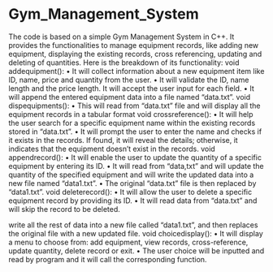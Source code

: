 # Gym_Management_System
The code is based on a simple Gym Management System in C++. It provides the 
functionalities to manage equipment records, like adding new equipment, displaying the 
existing records, cross referencing, updating and deleting of quantities. Here is the 
breakdown of its functionality:
void addequipment():
• It will collect information about a new equipment item like ID, name, price and 
quantity from the user.
• It will validate the ID, name length and the price length. It will accept the user input 
for each field.
• It will append the entered equipment data into a file named “data.txt”.
void dispequipments():
• This will read from “data.txt” file and will display all the equipment records in a 
tabular format
void crossreference():
• It will help the user search for a specific equipment name within the existing 
records stored in “data.txt”.
• It will prompt the user to enter the name and checks if it exists in the records. If 
found, it will reveal the details; otherwise, it indicates that the equipment doesn’t 
exist in the records.
void appendrecord():
• It will enable the user to update the quantity of a specific equipment by entering its 
ID.
• It will read from “data,txt” and will update the quantity of the specified equipment 
and will write the updated data into a new file named “data1.txt”.
• The original “data.txt” file is then replaced by “data1.txt”.
void deleterecord():
• It will allow the user to delete a specific equipment record by providing its ID.
• It will read data from “data.txt” and will skip the record to be deleted.

write all the rest of data into a new file called “data1.txt”, and then replaces the 
original file with a new updated file.
void choicedisplay():
• It will display a menu to choose from: add equipment, view records, cross-reference, 
update quantity, delete record or exit. 
• The user choice will be inputted and read by program and it will call the 
corresponding function.
